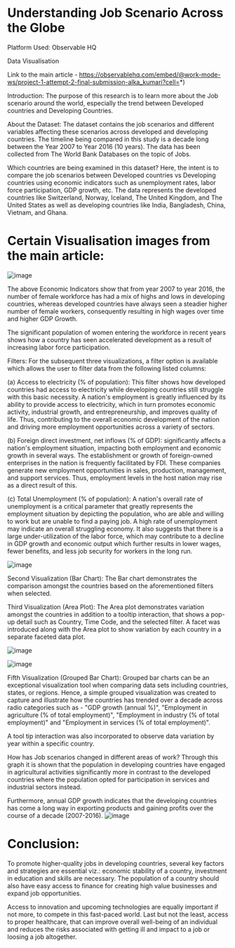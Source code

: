 # Understanding Job Scenario Across the Globe

Platform Used: Observable HQ

Data Visualisation

Link to the main article - https://observablehq.com/embed/@work-mode-ws/project-1-attempt-2-final-submission-alka_kumari?cell=*)

Introduction: The purpose of this research is to learn more about the Job scenario around the world, especially the trend between Developed countries and Developing Countries.

About the Dataset: The dataset contains the job scenarios and different variables affecting these scenarios across developed and developing countries. The timeline being compared in this study is a decade long between the Year 2007 to Year 2016 (10 years). The data has been collected from The World Bank Databases on the topic of Jobs.

Which countries are being examined in this dataset? Here, the intent is to compare the job scenarios between Developed countries vs Developing countries using economic indicators such as unemployment rates, labor force participation, GDP growth, etc. The data represents the developed countries like Switzerland, Norway, Iceland, The United Kingdom, and The United States as well as developing countries like India, Bangladesh, China, Vietnam, and Ghana.

# Certain Visualisation images from the main article:

![image](https://github.com/user-attachments/assets/69e682b7-b3f9-4be6-864f-a111aa9c7a7d)

The above Economic Indicators show that from year 2007 to year 2016, the number of female workforce has had a mix of highs and lows in developing countries, whereas developed countries have always seen a steadier higher number of female workers, consequently resulting in high wages over time and higher GDP Growth.

The significant population of women entering the workforce in recent years shows how a country has seen accelerated development as a result of increasing labor force participation.

Filters:
For the subsequent three visualizations, a filter option is available which allows the user to filter data from the following listed columns:

(a) Access to electricity (% of population): This filter shows how developed countries had access to electricity while developing countries still struggle with this basic necessity. A nation's employment is greatly influenced by its ability to provide access to electricity, which in turn promotes economic activity, industrial growth, and entrepreneurship, and improves quality of life. Thus, contributing to the overall economic development of the nation and driving more employment opportunities across a variety of sectors.

(b) Foreign direct investment, net inflows (% of GDP): significantly affects a nation's employment situation, impacting both employment and economic growth in several ways. The establishment or growth of foreign-owned enterprises in the nation is frequently facilitated by FDI. These companies generate new employment opportunities in sales, production, management, and support services. Thus, employment levels in the host nation may rise as a direct result of this.

(c) Total Unemployment (% of population): A nation's overall rate of unemployment is a critical parameter that greatly represents the employment situation by depicting the population, who are able and willing to work but are unable to find a paying job. A high rate of unemployment may indicate an overall struggling economy. It also suggests that there is a large under-utilization of the labor force, which may contribute to a decline in GDP growth and economic output which further results in lower wages, fewer benefits, and less job security for workers in the long run.

![image](https://github.com/user-attachments/assets/84b25f22-a38e-4f6b-8925-948388955c97)

Second Visualization (Bar Chart):
The Bar chart demonstrates the comparison amongst the countries based on the aforementioned filters when selected.

Third Visualization (Area Plot):
The Area plot demonstrates variation amongst the countries in addition to a tooltip interaction, that shows a pop-up detail such as Country, Time Code, and the selected filter. A facet was introduced along with the Area plot to show variation by each country in a separate faceted data plot.

![image](https://github.com/user-attachments/assets/2a1b0139-86bd-4fa4-95fa-97bb1e324b37)

![image](https://github.com/user-attachments/assets/2d9b7deb-d3f4-4c9d-b117-a27cea9ce308)

Fifth Visualization (Grouped Bar Chart):
Grouped bar charts can be an exceptional visualization tool when comparing data sets including countries, states, or regions. Hence, a simple grouped visualization was created to capture and illustrate how the countries has trended over a decade across radio categories such as - "GDP growth (annual %)", "Employment in agriculture (% of total employment)", "Employment in industry (% of total employment)" and "Employment in services (% of total employment)".

A tool tip interaction was also incorporated to observe data variation by year within a specific country.

How has Job scenarios changed in different areas of work? Through this graph it is shown that the population in developing countries have engaged in agricultural activities significantly more in contrast to the developed countries where the population opted for participation in services and industrial sectors instead.

Furthermore, annual GDP growth indicates that the developing countries has come a long way in exporting products and gaining profits over the course of a decade (2007-2016).
![image](https://github.com/user-attachments/assets/dae78103-a864-4ec0-8e48-4368631937df)

# Conclusion:
To promote higher-quality jobs in developing countries, several key factors and strategies are essential viz.: economic stability of a country, investment in education and skills are necessary. The population of a country should also have easy access to finance for creating high value businesses and expand job opportunities.

Access to innovation and upcoming technologies are equally important if not more, to compete in this fast-paced world. Last but not the least, access to proper healthcare, that can improve overall well-being of an individual and reduces the risks associated with getting ill and impact to a job or loosing a job altogether.



